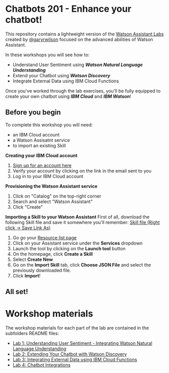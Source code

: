 # Chatbots 201 - Enhance your chatbot! 

This repository contains a lightweight version of the [Watson Assistant Labs](https://github.com/garyrwilson/Watson-Assistant-Labs) created by [@garyrwilson](https://twitter.com/garyrwilson) focused on the advanced abilities of Watson Assistant.

In these workshops you will see how to:
- Understand User Sentiment using _**Watson Natural Language Understanding**_
- Extend your Chatbot using _**Watson Discovery**_
- Integrate External Data using IBM Cloud Functions

Once you've worked through the lab exercises, you'll be fully equipped to create your own chatbot using _**IBM Cloud**_ and _**IBM Watson**_!

## Before you begin

To complete this workshop you will need:
- an IBM Cloud account
- a Watson Assisatnt service
- to import an existing Skill

**Creating your IBM Cloud account**

1. [Sign up for an account here](https://cloud.ibm.com)
2. Verify your account by clicking on the link in the email sent to you
3. Log in to your IBM Cloud account

**Provisioning the Watson Assistant service**
1. Click on "Catalog" on the top-right corner
2. Search and select "Watson Assistant" 
3. Click "Create"

**Importing a Skill to your Watson Assistant**
First of all, download the following Skill file and save it somewhere you'll remember:
[Skill file (Right click -> Save Link As)](https://github.com/IBMDeveloperUK/Watson-Assistant-Labs/raw/master/workspace.json)

1. Go go your [Resource list page](https://cloud.ibm.com/resources)
2. Click on your Assistant service under the **Services** dropdown
3. Launch the tool by clicking on the **Launch tool** button
4. On the homepage, click **Create a Skill**
5. Select **Create New**
6. Go on the **Import Skill** tab, click **Choose JSON File** and select the previously downloaded file.
7. Click **Import**! 

## All set!

# Workshop materials
The workshop materials for each part of the lab are contained in the subfolders README files:
* [Lab 1: Understanding User Sentiment - Integrating Watson Natural Language Understanding](./1-Sentiment)
* [Lab 2: Extending Your Chatbot with Watson Discovery](./2-Discovery)
* [Lab 3: Integrating External Data using IBM Cloud Functions](./3-External)
* [Lab 4: Chatbot Integrations](./4-Integrations)